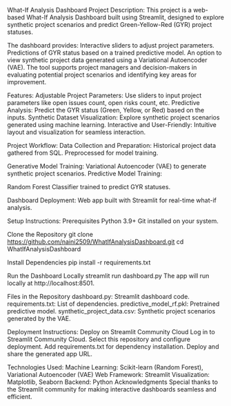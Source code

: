 What-If Analysis Dashboard Project Description: This project is a web-based What-If Analysis Dashboard built using Streamlit, designed to explore synthetic project scenarios and predict Green-Yellow-Red (GYR) project statuses.

The dashboard provides: Interactive sliders to adjust project parameters. Predictions of GYR status based on a trained predictive model. An option to view synthetic project data generated using a Variational Autoencoder (VAE). The tool supports project managers and decision-makers in evaluating potential project scenarios and identifying key areas for improvement.

Features: Adjustable Project Parameters: Use sliders to input project parameters like open issues count, open risks count, etc. Predictive Analysis: Predict the GYR status (Green, Yellow, or Red) based on the inputs. Synthetic Dataset Visualization: Explore synthetic project scenarios generated using machine learning. Interactive and User-Friendly: Intuitive layout and visualization for seamless interaction.

Project Workflow: Data Collection and Preparation: Historical project data gathered from SQL. Preprocessed for model training.

Generative Model Training: Variational Autoencoder (VAE) to generate synthetic project scenarios. Predictive Model Training:

Random Forest Classifier trained to predict GYR statuses.

Dashboard Deployment: Web app built with Streamlit for real-time what-if analysis.

Setup Instructions: Prerequisites Python 3.9+ Git installed on your system.

Clone the Repository git clone https://github.com/naini2509/WhatIfAnalysisDashboard.git cd WhatIfAnalysisDashboard

Install Dependencies pip install -r requirements.txt

Run the Dashboard Locally streamlit run dashboard.py The app will run locally at http://localhost:8501.

Files in the Repository dashboard.py: Streamlit dashboard code. requirements.txt: List of dependencies. predictive_model_rf.pkl: Pretrained predictive model. synthetic_project_data.csv: Synthetic project scenarios generated by the VAE.

Deployment Instructions: Deploy on Streamlit Community Cloud Log in to Streamlit Community Cloud. Select this repository and configure deployment. Add requirements.txt for dependency installation. Deploy and share the generated app URL.

Technologies Used: Machine Learning: Scikit-learn (Random Forest), Variational Autoencoder (VAE) Web Framework: Streamlit Visualization: Matplotlib, Seaborn Backend: Python Acknowledgments Special thanks to the Streamlit community for making interactive dashboards seamless and efficient.
